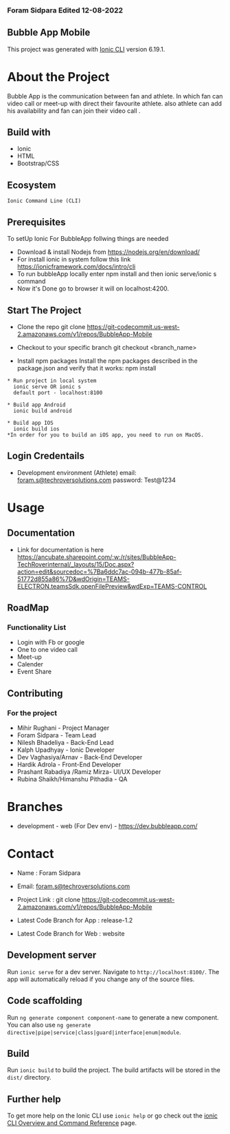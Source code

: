 ### Foram Sidpara Edited 12-08-2022

## Bubble App Mobile

This project was generated with [Ionic CLI](https://ionicframework.com/docs/intro/cli) version 6.19.1.

# About the Project

Bubble App is the communication between fan and athlete. In which fan can video call or meet-up with direct their favourite athlete.
also athlete can add his availability and fan can join their video call .

## Build with

* Ionic
* HTML
* Bootstrap/CSS

## Ecosystem

    Ionic Command Line (CLI)

## Prerequisites

 To setUp Ionic For BubbleApp follwing things are needed
 * Download & install Nodejs from https://nodejs.org/en/download/
 * For install ionic in system  follow this link https://ionicframework.com/docs/intro/cli
 * To run bubbleApp locally enter npm install and then ionic serve/ionic s command
 * Now it's Done go to browser it will on localhost:4200.
 

## Start The Project
   * Clone the repo
     git clone https://git-codecommit.us-west-2.amazonaws.com/v1/repos/BubbleApp-Mobile
    
   * Checkout to your specific branch
     git checkout <branch_name>

   * Install npm packages
     Install the npm packages described in the package.json and verify that it works:
     npm install

    * Run project in local system
      ionic serve OR ionic s 
      default port - localhost:8100

    * Build app Android
      ionic build android    
      
    * Build app IOS
      ionic build ios
    *In order for you to build an iOS app, you need to run on MacOS.

## Login Credentails
  * Development environment (Athlete)
    email: foram.s@techroversolutions.com
    password: Test@1234   


# Usage

## Documentation

* Link for documentation is here https://ancubate.sharepoint.com/:w:/r/sites/BubbleApp-TechRoverinternal/_layouts/15/Doc.aspx?action=edit&sourcedoc=%7Ba6ddc7ac-094b-477b-85af-51772d855a86%7D&wdOrigin=TEAMS-ELECTRON.teamsSdk.openFilePreview&wdExp=TEAMS-CONTROL

## RoadMap

### Functionality List

* Login with Fb or google 
* One to one video call
* Meet-up
* Calender 
* Event Share

## Contributing

### For the project
* Mihir Rughani - Project Manager
* Foram Sidpara - Team Lead
* Nilesh Bhadeliya  - Back-End Lead
* Kalph Upadhyay - Ionic Developer
* Dev Vaghasiya/Arnav - Back-End Developer
* Hardik Adrola - Front-End Developer
* Prashant Rabadiya /Ramiz Mirza- UI/UX Developer
* Rubina Shaikh/Himanshu Pithadia - QA

# Branches

* development - web (For Dev env) - https://dev.bubbleapp.com/


# Contact

* Name : Foram Sidpara
* Email: foram.s@techroversolutions.com

* Project Link : git clone https://git-codecommit.us-west-2.amazonaws.com/v1/repos/BubbleApp-Mobile
* Latest Code Branch for App : release-1.2
* Latest Code Branch for Web : website


## Development server

Run `ionic serve` for a dev server. Navigate to `http://localhost:8100/`. The app will automatically reload if you change any of the source files.

## Code scaffolding

Run `ng generate component component-name` to generate a new component. You can also use `ng generate directive|pipe|service|class|guard|interface|enum|module`.

## Build

Run `ionic build` to build the project. The build artifacts will be stored in the `dist/` directory.

## Further help

To get more help on the Ionic CLI use `ionic help` or go check out the [ionic CLI Overview and Command Reference](https://ionicframework.com/docs/cli) page.

[contributors-shield]: https://img.shields.io/github/contributors/othneildrew/Best-README-Template.svg?style=for-the-badge
[contributors-url]: https://github.com/othneildrew/Best-README-Template/graphs/contributors
[forks-shield]: https://img.shields.io/github/forks/othneildrew/Best-README-Template.svg?style=for-the-badge
[forks-url]: https://github.com/othneildrew/Best-README-Template/network/members
[stars-shield]: https://img.shields.io/github/stars/othneildrew/Best-README-Template.svg?style=for-the-badge
[stars-url]: https://github.com/othneildrew/Best-README-Template/stargazers
[issues-shield]: https://img.shields.io/github/issues/othneildrew/Best-README-Template.svg?style=for-the-badge
[issues-url]: https://github.com/othneildrew/Best-README-Template/issues
[license-shield]: https://img.shields.io/github/license/othneildrew/Best-README-Template.svg?style=for-the-badge
[license-url]: https://github.com/othneildrew/Best-README-Template/blob/master/LICENSE.txt
[linkedin-shield]: https://img.shields.io/badge/-LinkedIn-black.svg?style=for-the-badge&logo=linkedin&colorB=555
[linkedin-url]: https://linkedin.com/in/othneildrew
[product-screenshot]: images/screenshot.png
[Next.js]: https://img.shields.io/badge/next.js-000000?style=for-the-badge&logo=nextdotjs&logoColor=white
[Next-url]: https://nextjs.org/
[React.js]: https://img.shields.io/badge/React-20232A?style=for-the-badge&logo=react&logoColor=61DAFB
[React-url]: https://reactjs.org/
[Vue.js]: https://img.shields.io/badge/Vue.js-35495E?style=for-the-badge&logo=vuedotjs&logoColor=4FC08D
[Vue-url]: https://vuejs.org/
[Angular.io]: https://img.shields.io/badge/Angular-DD0031?style=for-the-badge&logo=angular&logoColor=white
[Angular-url]: https://angular.io/
[Svelte.dev]: https://img.shields.io/badge/Svelte-4A4A55?style=for-the-badge&logo=svelte&logoColor=FF3E00
[Svelte-url]: https://svelte.dev/
[Laravel.com]: https://img.shields.io/badge/Laravel-FF2D20?style=for-the-badge&logo=laravel&logoColor=white
[Laravel-url]: https://laravel.com
[Bootstrap.com]: https://img.shields.io/badge/Bootstrap-563D7C?style=for-the-badge&logo=bootstrap&logoColor=white
[Bootstrap-url]: https://getbootstrap.com
[JQuery.com]: https://img.shields.io/badge/jQuery-0769AD?style=for-the-badge&logo=jquery&logoColor=white
[JQuery-url]: https://jquery.com 
